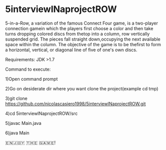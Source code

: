 # 5interviewINaprojectROW
5-in-a-Row, a variation of the famous Connect Four game, is a two-player connection gamein which the players first choose a color and then take turns 
dropping colored discs from thetop into a column, row vertically suspended grid. The pieces fall straight down,occupying the next available 
space within the column. The objective of the game is to be thefirst to form a horizontal, vertical, or diagonal line of five of one's own discs.


Requirements:
JDK >1.7

Command to execute:

1)Open command prompt

2)Go on desiderate dir where you want clone the project(example cd tmp)

3)git clone https://github.com/nicolascasiero1998/5interviewINaprojectROW.git

4)cd 5interviewINaprojectROW/src

5)javac Main.java

6)java Main

🇪‌🇳‌🇯‌🇴‌🇾‌ 🇹‌🇭‌🇪‌ 🇬‌🇦‌🇲‌🇪‌!
